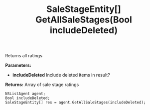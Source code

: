 ﻿---
uid: crmscript_ref_NSListAgent_GetAllSaleStages
title: SaleStageEntity[] GetAllSaleStages(Bool includeDeleted)
intellisense: NSListAgent.GetAllSaleStages
keywords: NSListAgent, GetAllSaleStages
so.topic: reference
---

Returns all ratings

**Parameters:**
 - **includeDeleted** Include deleted items in result?

**Returns:** Array of sale stage ratings

```crmscript
NSListAgent agent;
Bool includeDeleted;
SaleStageEntity[] res = agent.GetAllSaleStages(includeDeleted);
```

